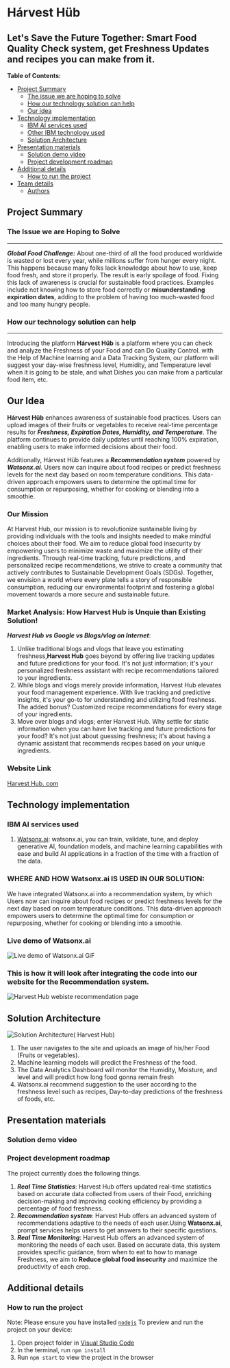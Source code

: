 
  # Hárvest Hüb
  Let's Save the Future Together: Smart Food Quality Check system, get Freshness Updates and recipes you can make from it. 
  ---
  **Table of Contents:**
  
* [Project Summary](#project-summary)
    * [The issue we are hoping to solve](#the-issue-we-are-hoping-to-solve)
    * [How our technology solution can help](#how-our-technology-solution-can-help)
   * [Our idea](#our-idea)
* [Technology implementation](#technology-implementation)
    * [IBM AI services used](#ibm-ai-services-used)
    * [Other IBM technology used](#other-ibm-technology-used)
    * [Solution Architecture](#solution-architecture)
 * [Presentation materials](#presentation-materials)
    * [Solution demo video](#solution-demo-video)
    * [Project development roadmap](#project-development-roadmap)
 * [Additional details](#additional-details)
    * [How to run the project](#how-to-run-the-project)
 * [Team details](#team-details)
    * [Authors](#authors)

## Project Summary 
### The Issue we are Hoping to Solve
---
***Global Food Challenge:***
About one-third of all the food produced worldwide is wasted or lost every year, while millions suffer from hunger every night. This happens because many folks lack knowledge about how to use, keep food fresh, and store it properly. The result is early spoilage of food. Fixing this lack of awareness is crucial for sustainable food practices. Examples include not knowing how to store food correctly or **misunderstanding expiration dates**, adding to the problem of having too much-wasted food and too many hungry people. <br>
### How our technology solution can help
 ---
 Introducing the platform **Hárvest Hüb** is a platform where you can check and analyze the Freshness of your Food and can Do Quality Control.
with the Help of Machine learning and a Data Tracking System, our platform will suggest your day-wise freshness level, Humidity, and Temperature level when it is going to be stale, and what Dishes you can make from a particular food item, etc.
## Our Idea 
**Hárvest Hüb** enhances awareness of sustainable food practices. Users can upload images of their fruits or vegetables to receive real-time percentage results for ***Freshness, Expiration Dates, Humidity, and Temperature***. The platform continues to provide daily updates until reaching 100% expiration, enabling users to make informed decisions about their food.

Additionally, Hárvest Hüb features a ***Recommendation system*** powered by ***Watsonx.ai***. Users now can inquire about food recipes or predict freshness levels for the next day based on room temperature conditions. This data-driven approach empowers users to determine the optimal time for consumption or repurposing, whether for cooking or blending into a smoothie.
### Our Mission 
At Harvest Hub, our mission is to revolutionize sustainable living by providing individuals with the tools and insights needed to make mindful choices about their food. We aim to reduce global food insecurity by empowering users to minimize waste and maximize the utility of their ingredients. Through real-time tracking, future predictions, and personalized recipe recommendations, we strive to create a community that actively contributes to Sustainable Development Goals (SDGs). Together, we envision a world where every plate tells a story of responsible consumption, reducing our environmental footprint and fostering a global movement towards a more secure and sustainable future.
### Market Analysis: How Harvest Hub is Unquie than Existing Solution!
  ***Harvest Hub vs Google vs Blogs/vlog on Internet***:
  1. Unlike traditional blogs and vlogs that leave you estimating freshness,**Harvest Hub** goes beyond by offering live tracking updates and future predictions 
     for your food. It's not just information; it's your personalized freshness assistant with recipe recommendations tailored to your ingredients.
  2. While blogs and vlogs merely provide information, Harvest Hub elevates your food management experience. With live tracking and predictive insights, it's your 
     go-to for understanding and utilizing food freshness. The added bonus? Customized recipe recommendations for every stage of your ingredients.
  3. Move over blogs and vlogs; enter Harvest Hub. Why settle for static information when you can have live tracking and future predictions for your food? It's not 
     just about guessing freshness; it's about having a dynamic assistant that recommends recipes based on your unique ingredients.
 ### Website Link 
[Harvest Hub. com](https://cheery-dusk-0e56f4.netlify.app/)
## Technology implementation
### IBM AI services used
1. [Watsonx.ai](https://www.ibm.com/products/watsonx-ai): watsonx.ai, you can train, validate, tune, and deploy generative AI, foundation models, and machine 
   learning capabilities with ease and build AI applications in a fraction of the time with a fraction of the data.<br>
### WHERE AND HOW Watsonx.ai IS USED IN OUR SOLUTION:
   We have integrated Watsonx.ai into a recommendation system, by which  Users now can inquire about food recipes or 
   predict freshness levels for the next day based on room temperature conditions. This data-driven approach empowers users to determine the optimal time for 
  consumption or repurposing, whether for cooking or blending into a smoothie.
### Live demo of Watsonx.ai
![Live demo of Watsonx.ai GiF](https://github.com/swastikaggarwal/CharityPoints/assets/103200961/5e3ad6fd-2a09-4640-9fe4-373671e086d3) <br>
 ### This is how it will look after integrating the code into our website for the Recommendation system.
![Harvest Hub webiste recommendation page ](https://github.com/swastikaggarwal/CharityPoints/assets/103200961/c91fa611-b3b5-4af2-9265-9eb08a56ed1b)


## Solution Architecture
![Solution Architecture( Harvest Hub)](https://github.com/swastikaggarwal/Harvest_Hub/assets/103200961/320f3ddc-90c8-4e39-93c2-f56020c9336e)
1. The user navigates to the site and uploads an image of his/her Food (Fruits or vegetables).
2. Machine learning models will predict the Freshness of the food.
3. The Data Analytics Dashboard will monitor the Humidity, Moisture, and level and will predict how long food gonna remain fresh 
4. Watsonx.ai recommend suggestion to the user according to the freshness level such as recipes, Day-to-day predictions of the freshness of foods, etc.
## Presentation materials
### Solution demo video
### Project development roadmap
The project currently does the following things.
1. ***Real Time Statistics***: Harvest Hub offers updated real-time statistics based on accurate data collected from users of their Food,  enriching decision-making and improving cooking efficiency by providing a percentage of food freshness.
2. ***Recommendation system***: Harvest Hub offers an advanced system of recommendations adaptive to the needs of each user.Using **Watsonx.ai**, prompt services 
helps users to get answers to their specific  questions.
3. ***Real Time Monitoring***: Harvest Hub offers an advanced system of monitoring the needs of each user. Based on accurate data, this system provides specific guidance, from when to eat to how to manage Freshness, we aim to  **Reduce global food insecurity** and maximize the productivity of each crop. 
## Additional details
### How to run the project
  Note: Please ensure you have installed <code><a href="https://nodejs.org/en/download/">nodejs</a></code>
  To preview and run the project on your device:
  1) Open project folder in <a href="https://code.visualstudio.com/download">Visual Studio Code</a>
  2) In the terminal, run `npm install`
  3) Run `npm start` to view the project in the browser
  
